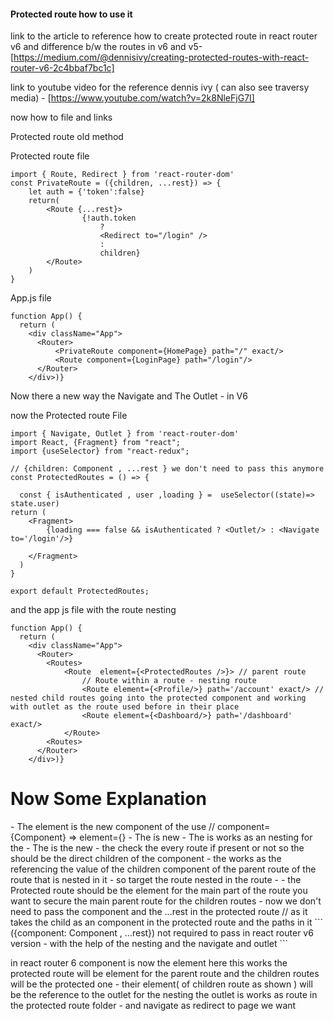 #### Protected route how to use it

link to the article to reference how to create protected route in react router v6 and difference b/w the routes in v6 and v5- [https://medium.com/@dennisivy/creating-protected-routes-with-react-router-v6-2c4bbaf7bc1c]

link to youtube video for the reference dennis ivy ( can also see traversy media) - [https://www.youtube.com/watch?v=2k8NleFjG7I]

now how to file and links

Protected route old method

Protected route file

```
import { Route, Redirect } from 'react-router-dom'
const PrivateRoute = ({children, ...rest}) => {
    let auth = {'token':false}
    return(
        <Route {...rest}>
                {!auth.token
                    ?
                    <Redirect to="/login" />
                    :
                    children}
        </Route>
    )
}
```

App.js file

```
function App() {
  return (
    <div className="App">
      <Router>
          <PrivateRoute component={HomePage} path="/" exact/>
          <Route component={LoginPage} path="/login"/>
      </Router>
    </div>)}
```

Now there a new way the Navigate and The Outlet - in V6

now the Protected route File

```
import { Navigate, Outlet } from 'react-router-dom'
import React, {Fragment} from "react";
import {useSelector} from "react-redux";

// {children: Component , ...rest } we don't need to pass this anymore
const ProtectedRoutes = () => {

  const { isAuthenticated , user ,loading } =  useSelector((state)=> state.user)
return (
    <Fragment>
        {loading === false && isAuthenticated ? <Outlet/> : <Navigate to='/login'/>}

    </Fragment>
  )
}

export default ProtectedRoutes;
```

and the app js file with the route nesting

```
function App() {
  return (
    <div className="App">
      <Router>
        <Routes>
            <Route  element={<ProtectedRoutes />}> // parent route
                // Route within a route - nesting route
                <Route element={<Profile/>} path='/account' exact/> // nested child routes going into the protected component and working with outlet as the route used before in their place
                <Route element={<Dashboard/>} path='/dashboard' exact/>
            </Route>
        <Routes>
      </Router>
    </div>)}
```

<h1> Now Some Explanation </h1> 
- The element is the new component of the use // component={Component} => element={<Component>} 
- The <Navigate> is new <Redirect>
- The <Outlet> is works as an nesting for the <Route>
- The <Routes> is the new <Switch> - the <Routes> check the every route if present or not so the <Route> should be the direct children of the <Routes> component
- the <outlet> works as the referencing the value of the children component of the parent route of the route that is nested in it
- so <Outlet> target the route nested in the route - 
- the Protected route should be the element for the main part of the route you want to secure the main parent route for the children routes
- now we don't need to pass the component and the ...rest in the protected route // as it takes the child as an component in the protected route and the paths in it
```
({component: Component , ...rest}) not required to pass in react router v6 version - with the help of the nesting and the navigate and outlet
```


in react router 6 component is now the element here
this works the protected route will be element for the parent route and the children routes will be the protected one -
their element( of children route as shown ) will be the reference to the outlet for the nesting
the outlet is works as route in the protected route folder - and navigate as redirect to page we want
